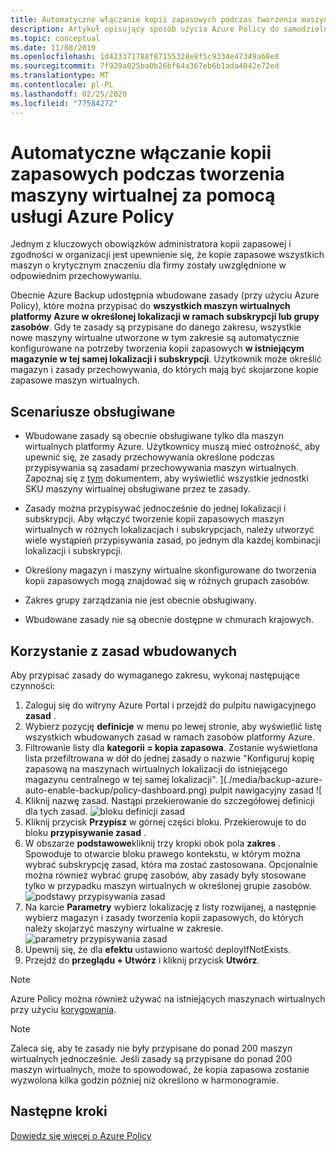 ```yaml
---
title: Automatyczne włączanie kopii zapasowych podczas tworzenia maszyny wirtualnej za pomocą usługi Azure Policy
description: Artykuł opisujący sposób użycia Azure Policy do samodzielnego włączania kopii zapasowych dla wszystkich maszyn wirtualnych utworzonych w danym zakresie
ms.topic: conceptual
ms.date: 11/08/2019
ms.openlocfilehash: 1d423371788f87155328e8f5c9334e47349a68e8
ms.sourcegitcommit: 7f929a025ba0b26bf64a367eb6b1ada4042e72ed
ms.translationtype: MT
ms.contentlocale: pl-PL
ms.lasthandoff: 02/25/2020
ms.locfileid: "77584272"
---
```

# <a name="auto-enable-backup-on-vm-creation-using-azure-policy"></a>Automatyczne włączanie kopii zapasowych podczas tworzenia maszyny wirtualnej za pomocą usługi Azure Policy

Jednym z kluczowych obowiązków administratora kopii zapasowej i zgodności w organizacji jest upewnienie się, że kopie zapasowe wszystkich maszyn o krytycznym znaczeniu dla firmy zostały uwzględnione w odpowiednim przechowywaniu.

Obecnie Azure Backup udostępnia wbudowane zasady (przy użyciu Azure Policy), które można przypisać do **wszystkich maszyn wirtualnych platformy Azure w określonej lokalizacji w ramach subskrypcji lub grupy zasobów**. Gdy te zasady są przypisane do danego zakresu, wszystkie nowe maszyny wirtualne utworzone w tym zakresie są automatycznie konfigurowane na potrzeby tworzenia kopii zapasowych **w istniejącym magazynie w tej samej lokalizacji i subskrypcji**. Użytkownik może określić magazyn i zasady przechowywania, do których mają być skojarzone kopie zapasowe maszyn wirtualnych.

## <a name="supported-scenarios"></a>Scenariusze obsługiwane

* Wbudowane zasady są obecnie obsługiwane tylko dla maszyn wirtualnych platformy Azure. Użytkownicy muszą mieć ostrożność, aby upewnić się, że zasady przechowywania określone podczas przypisywania są zasadami przechowywania maszyn wirtualnych. Zapoznaj się z [tym](https://docs.microsoft.com/azure/backup/backup-azure-policy-supported-skus) dokumentem, aby wyświetlić wszystkie jednostki SKU maszyny wirtualnej obsługiwane przez te zasady.

* Zasady można przypisywać jednocześnie do jednej lokalizacji i subskrypcji. Aby włączyć tworzenie kopii zapasowych maszyn wirtualnych w różnych lokalizacjach i subskrypcjach, należy utworzyć wiele wystąpień przypisywania zasad, po jednym dla każdej kombinacji lokalizacji i subskrypcji.

* Określony magazyn i maszyny wirtualne skonfigurowane do tworzenia kopii zapasowych mogą znajdować się w różnych grupach zasobów.

* Zakres grupy zarządzania nie jest obecnie obsługiwany.

* Wbudowane zasady nie są obecnie dostępne w chmurach krajowych.

## <a name="using-the-built-in-policy"></a>Korzystanie z zasad wbudowanych

Aby przypisać zasady do wymaganego zakresu, wykonaj następujące czynności:

1. Zaloguj się do witryny Azure Portal i przejdź do pulpitu nawigacyjnego **zasad** .
2. Wybierz pozycję **definicje** w menu po lewej stronie, aby wyświetlić listę wszystkich wbudowanych zasad w ramach zasobów platformy Azure.
3. Filtrowanie listy dla **kategorii = kopia zapasowa**. Zostanie wyświetlona lista przefiltrowana w dół do jednej zasady o nazwie "Konfiguruj kopię zapasową na maszynach wirtualnych lokalizacji do istniejącego magazynu centralnego w tej samej lokalizacji".
](./media/backup-azure-auto-enable-backup/policy-dashboard.png) pulpit nawigacyjny zasad ![
4. Kliknij nazwę zasad. Nastąpi przekierowanie do szczegółowej definicji dla tych zasad.
![bloku definicji zasad](./media/backup-azure-auto-enable-backup/policy-definition-blade.png)
5. Kliknij przycisk **Przypisz** w górnej części bloku. Przekierowuje to do bloku **przypisywanie zasad** .
6. W obszarze **podstawowe**kliknij trzy kropki obok pola **zakres** . Spowoduje to otwarcie bloku prawego kontekstu, w którym można wybrać subskrypcję zasad, która ma zostać zastosowana. Opcjonalnie można również wybrać grupę zasobów, aby zasady były stosowane tylko w przypadku maszyn wirtualnych w określonej grupie zasobów.
![podstawy przypisywania zasad](./media/backup-azure-auto-enable-backup/policy-assignment-basics.png)
7. Na karcie **Parametry** wybierz lokalizację z listy rozwijanej, a następnie wybierz magazyn i zasady tworzenia kopii zapasowych, do których należy skojarzyć maszyny wirtualne w zakresie.
![parametry przypisywania zasad](./media/backup-azure-auto-enable-backup/policy-assignment-parameters.png)
8. Upewnij się, że dla **efektu** ustawiono wartość deployIfNotExists.
9. Przejdź do **przeglądu + Utwórz** i kliknij przycisk **Utwórz**.

> [!NOTE]
>
> Azure Policy można również używać na istniejących maszynach wirtualnych przy użyciu [korygowania](https://docs.microsoft.com/azure/governance/policy/how-to/remediate-resources).

> [!NOTE]
>
> Zaleca się, aby te zasady nie były przypisane do ponad 200 maszyn wirtualnych jednocześnie. Jeśli zasady są przypisane do ponad 200 maszyn wirtualnych, może to spowodować, że kopia zapasowa zostanie wyzwolona kilka godzin później niż określono w harmonogramie.

## <a name="next-steps"></a>Następne kroki

[Dowiedz się więcej o Azure Policy](https://docs.microsoft.com/azure/governance/policy/overview)
